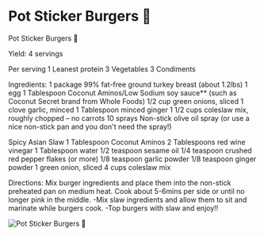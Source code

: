 # Pot Sticker Burgers 🥟

Pot Sticker Burgers 🥟

Yield:
4 servings

Per serving
1 Leanest protein
3 Vegetables
3 Condiments

Ingredients:
1 package 99% fat-free ground turkey breast (about 1.2lbs)
1 egg
1 Tablespoon Coconut Aminos/Low Sodium soy sauce** (such as Coconut Secret brand from Whole Foods)
1/2 cup green onions, sliced
1 clove garlic, minced
1 Tablespoon minced ginger
1 1/2 cups coleslaw mix, roughly chopped – no carrots
10 sprays Non-stick olive oil spray (or use a nice non-stick pan and you don't need the spray!)

Spicy Asian Slaw
1 Tablespoon Coconut Aminos
2 Tablespoons red wine vinegar
1 Tablespoon water
1/2 teaspoon sesame oil
1/4 teaspoon crushed red pepper flakes (or more)
1/8 teaspoon garlic powder
1/8 teaspoon ginger powder
1 green onion, sliced
4 cups coleslaw mix

Directions:
Mix burger ingredients and place them into the non-stick preheated pan on medium heat. Cook about 5-6mins per side or until no longer pink in the middle.
-Mix slaw ingredients and allow them to sit and marinate while burgers cook.
-Top burgers with slaw and enjoy!!

![Pot Sticker Burgers 🥟](images/Pot%20Sticker%20Burgers%20🥟.png)

